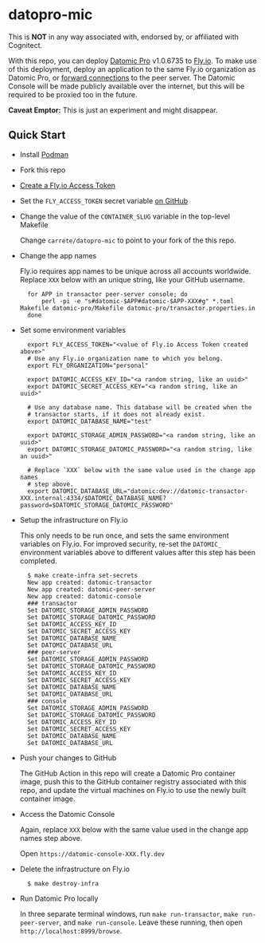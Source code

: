 # datopro-mic

This is **NOT** in any way associated with, endorsed by, or affiliated with Cognitect.

With this repo, you can deploy [Datomic Pro](https://www.datomic.com)
v1.0.6735 to [Fly.io](https://fly.io). To make use of this deployment, deploy
an application to the same Fly.io organization as Datomic Pro, or
[forward connections](https://fly.io/docs/flyctl/proxy/) to the peer server.
The Datomic Console will be made publicly available over the internet, but
this will be required to be proxied too in the future.

**Caveat Emptor:** This is just an experiment and might disappear.

## Quick Start

* Install [Podman](https://podman.io)

* Fork this repo

* [Create a Fly.io Access Token](https://fly.io/user/personal_access_tokens)

* Set the `FLY_ACCESS_TOKEN` secret variable
  [on GitHub](https://docs.github.com/en/actions/security-guides/encrypted-secrets#creating-encrypted-secrets-for-a-repository)

* Change the value of the `CONTAINER_SLUG` variable in the top-level Makefile

  Change `carrete/datopro-mic` to point to your fork of the this repo.

* Change the app names

  Fly.io requires app names to be unique across all accounts worldwide.
  Replace `XXX` below with an unique string, like your GitHub username.

        for APP in transactor peer-server console; do
            perl -pi -e "s#datomic-$APP#datomic-$APP-XXX#g" *.toml Makefile datomic-pro/Makefile datomic-pro/transactor.properties.in
        done

* Set some environment variables

        export FLY_ACCESS_TOKEN="<value of Fly.io Access Token created above>"
        # Use any Fly.io organization name to which you belong.
        export FLY_ORGANIZATION="personal"

        export DATOMIC_ACCESS_KEY_ID="<a random string, like an uuid>"
        export DATOMIC_SECRET_ACCESS_KEY="<a random string, like an uuid>"

        # Use any database name. This database will be created when the
        # transactor starts, if it does not already exist.
        export DATOMIC_DATABASE_NAME="test"

        export DATOMIC_STORAGE_ADMIN_PASSWORD="<a random string, like an uuid>"
        export DATOMIC_STORAGE_DATOMIC_PASSWORD="<a random string, like an uuid>"

        # Replace `XXX` below with the same value used in the change app names
        # step above.
        export DATOMIC_DATABASE_URL="datomic:dev://datomic-transactor-XXX.internal:4334/$DATOMIC_DATABASE_NAME?password=$DATOMIC_STORAGE_DATOMIC_PASSWORD"

* Setup the infrastructure on Fly.io

  This only needs to be run once, and sets the same environment variables on
  Fly.io. For improved security, re-set the `DATOMIC_` environment variables
  above to different values after this step has been completed.

        $ make create-infra set-secrets
        New app created: datomic-transactor
        New app created: datomic-peer-server
        New app created: datomic-console
        ### transactor
        Set DATOMIC_STORAGE_ADMIN_PASSWORD
        Set DATOMIC_STORAGE_DATOMIC_PASSWORD
        Set DATOMIC_ACCESS_KEY_ID
        Set DATOMIC_SECRET_ACCESS_KEY
        Set DATOMIC_DATABASE_NAME
        Set DATOMIC_DATABASE_URL
        ### peer-server
        Set DATOMIC_STORAGE_ADMIN_PASSWORD
        Set DATOMIC_STORAGE_DATOMIC_PASSWORD
        Set DATOMIC_ACCESS_KEY_ID
        Set DATOMIC_SECRET_ACCESS_KEY
        Set DATOMIC_DATABASE_NAME
        Set DATOMIC_DATABASE_URL
        ### console
        Set DATOMIC_STORAGE_ADMIN_PASSWORD
        Set DATOMIC_STORAGE_DATOMIC_PASSWORD
        Set DATOMIC_ACCESS_KEY_ID
        Set DATOMIC_SECRET_ACCESS_KEY
        Set DATOMIC_DATABASE_NAME
        Set DATOMIC_DATABASE_URL

* Push your changes to GitHub

  The GitHub Action in this repo will create a Datomic Pro container image,
  push this to the GitHub container registry associated with this repo, and
  update the virtual machines on Fly.io to use the newly built container
  image.

* Access the Datomic Console

  Again, replace `XXX` below with the same value used in the change app names
  step above.

  Open `https://datomic-console-XXX.fly.dev`

* Delete the infrastructure on Fly.io

        $ make destroy-infra

* Run Datomic Pro locally

  In three separate terminal windows, run `make run-transactor`, `make
  run-peer-server`, and `make run-console`. Leave these running, then open
  `http://localhost:8999/browse`.
